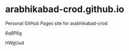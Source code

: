 # arabhikabad-crod.github.io
Personal GitHub Pages site for arabhikabad-crod


































































6q8P6g

HWgUud
